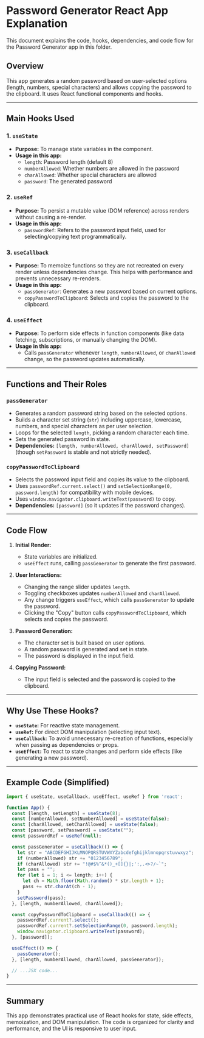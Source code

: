 # Password Generator React App Explanation

This document explains the code, hooks, dependencies, and code flow for the Password Generator app in this folder.

## Overview
This app generates a random password based on user-selected options (length, numbers, special characters) and allows copying the password to the clipboard. It uses React functional components and hooks.

---

## Main Hooks Used

### 1. `useState`
- **Purpose:** To manage state variables in the component.
- **Usage in this app:**
  - `length`: Password length (default 8)
  - `numberAllowed`: Whether numbers are allowed in the password
  - `charAllowed`: Whether special characters are allowed
  - `password`: The generated password

### 2. `useRef`
- **Purpose:** To persist a mutable value (DOM reference) across renders without causing a re-render.
- **Usage in this app:**
  - `passwordRef`: Refers to the password input field, used for selecting/copying text programmatically.

### 3. `useCallback`
- **Purpose:** To memoize functions so they are not recreated on every render unless dependencies change. This helps with performance and prevents unnecessary re-renders.
- **Usage in this app:**
  - `passGenerator`: Generates a new password based on current options.
  - `copyPasswordToClipboard`: Selects and copies the password to the clipboard.

### 4. `useEffect`
- **Purpose:** To perform side effects in function components (like data fetching, subscriptions, or manually changing the DOM).
- **Usage in this app:**
  - Calls `passGenerator` whenever `length`, `numberAllowed`, or `charAllowed` change, so the password updates automatically.

---

## Functions and Their Roles

### `passGenerator`
- Generates a random password string based on the selected options.
- Builds a character set string (`str`) including uppercase, lowercase, numbers, and special characters as per user selection.
- Loops for the selected `length`, picking a random character each time.
- Sets the generated password in state.
- **Dependencies:** `[length, numberAllowed, charAllowed, setPassword]` (though `setPassword` is stable and not strictly needed).

### `copyPasswordToClipboard`
- Selects the password input field and copies its value to the clipboard.
- Uses `passwordRef.current.select()` and `setSelectionRange(0, password.length)` for compatibility with mobile devices.
- Uses `window.navigator.clipboard.writeText(password)` to copy.
- **Dependencies:** `[password]` (so it updates if the password changes).

---

## Code Flow
1. **Initial Render:**
   - State variables are initialized.
   - `useEffect` runs, calling `passGenerator` to generate the first password.

2. **User Interactions:**
   - Changing the range slider updates `length`.
   - Toggling checkboxes updates `numberAllowed` and `charAllowed`.
   - Any change triggers `useEffect`, which calls `passGenerator` to update the password.
   - Clicking the "Copy" button calls `copyPasswordToClipboard`, which selects and copies the password.

3. **Password Generation:**
   - The character set is built based on user options.
   - A random password is generated and set in state.
   - The password is displayed in the input field.

4. **Copying Password:**
   - The input field is selected and the password is copied to the clipboard.

---

## Why Use These Hooks?
- **`useState`:** For reactive state management.
- **`useRef`:** For direct DOM manipulation (selecting input text).
- **`useCallback`:** To avoid unnecessary re-creation of functions, especially when passing as dependencies or props.
- **`useEffect`:** To react to state changes and perform side effects (like generating a new password).

---

## Example Code (Simplified)
```jsx
import { useState, useCallback, useEffect, useRef } from 'react';

function App() {
  const [length, setLength] = useState(8);
  const [numberAllowed, setNumberAllowed] = useState(false);
  const [charAllowed, setCharAllowed] = useState(false);
  const [password, setPassword] = useState("");
  const passwordRef = useRef(null);

  const passGenerator = useCallback(() => {
    let str = "ABCDEFGHIJKLMNOPQRSTUVWXYZabcdefghijklmnopqrstuvwxyz";
    if (numberAllowed) str += "0123456789";
    if (charAllowed) str += "!@#$%^&*()_+[]{}|;':,.<>?/~`";
    let pass = "";
    for (let i = 1; i <= length; i++) {
      let ch = Math.floor(Math.random() * str.length + 1);
      pass += str.charAt(ch - 1);
    }
    setPassword(pass);
  }, [length, numberAllowed, charAllowed]);

  const copyPasswordToClipboard = useCallback(() => {
    passwordRef.current?.select();
    passwordRef.current?.setSelectionRange(0, password.length);
    window.navigator.clipboard.writeText(password);
  }, [password]);

  useEffect(() => {
    passGenerator();
  }, [length, numberAllowed, charAllowed, passGenerator]);

  // ...JSX code...
}
```

---

## Summary
This app demonstrates practical use of React hooks for state, side effects, memoization, and DOM manipulation. The code is organized for clarity and performance, and the UI is responsive to user input.
